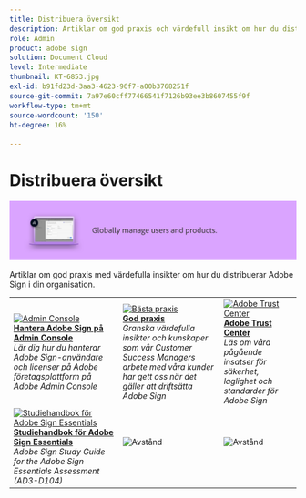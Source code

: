 ```yaml
---
title: Distribuera översikt
description: Artiklar om god praxis och värdefull insikt om hur du distribuerar Adobe Sign
role: Admin
product: adobe sign
solution: Document Cloud
level: Intermediate
thumbnail: KT-6853.jpg
exl-id: b91fd23d-3aa3-4623-96f7-a00b3768251f
source-git-commit: 7a97e60cff77466541f7126b93ee3b8607455f9f
workflow-type: tm+mt
source-wordcount: '150'
ht-degree: 16%

---
```


# Distribuera översikt

![Signera distribuera bild](assets/Hero-Deploy.png)

Artiklar om god praxis med värdefulla insikter om hur du distribuerar Adobe Sign i din organisation.

<table style="table-layout:fixed">
<tr>
  <td>
    <a href="https://helpx.adobe.com/se/enterprise/using/adobe-sign-for-enterprise.html" target="_blank">
      <img alt="Admin Console" src="assets/Deploy_Admin.png" />
    </a>
    <div>
    <a href="https://helpx.adobe.com/enterprise/using/adobe-sign-for-enterprise.html" target="_blank"><strong>Hantera Adobe Sign på Admin Console</strong></a>
    </div>
    <em>Lär dig hur du hanterar Adobe Sign-användare och licenser på Adobe företagsplattform på Adobe Admin Console</em>
    <br>
  </td>
  <td>
    <a href="https://helpx.adobe.com/se/sign/using/adobe-sign-training-best-practice.html" target="_blank">
      <img alt="Bästa praxis" src="assets/Deploy_BP.png" />
    </a>
    <div>
    <a href="https://helpx.adobe.com/sign/using/adobe-sign-training-best-practice.html" target="_blank"><strong>God praxis</strong></a>
    </div>
    <em>Granska värdefulla insikter och kunskaper som vår Customer Success Managers arbete med våra kunder har gett oss när det gäller att driftsätta Adobe Sign</em>
    <br>
  </td>  
  <td>
    <a href="https://www.adobe.com/trust/document-cloud-security.html" target="_blank">
      <img alt="Adobe Trust Center" src="assets/Deploy_Trust.png" />
    </a>
    <div>
    <a href="https://www.adobe.com/trust/document-cloud-security.html" target="_blank"><strong>Adobe Trust Center</strong></a>
    </div>
    <em>Läs om våra pågående insatser för säkerhet, laglighet och standarder för Adobe Sign</em>
    <br>
  </td>
</tr>
<tr>
  <td>
    <a href="assets/SignStudyGuide.pdf">
      <img alt="Studiehandbok för Adobe Sign Essentials" src="assets/SignStudyGuide.png" />
    </a>
    <div>
    <a href="assets/SignStudyGuide.pdf"><strong>Studiehandbok för Adobe Sign Essentials</strong></a>
    </div>
    <em>Adobe Sign Study Guide for the Adobe Sign Essentials Assessment (AD3-D104)</em>
    <br>
  </td>
  <td>
    <img alt="Avstånd" src="assets/Grayspacer.png" />
    <div>
    <br>
  </td>
  <td>
    <img alt="Avstånd" src="assets/Grayspacer.png" />
    <div>
    <br>
  </td>
</tr>
</table>
